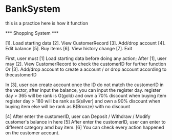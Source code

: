# BankSystem
this is a practice
here is how it function

*** Shopping System ***

[1]. Load starting data
[2]. View CustomerRecord
[3]. Add/drop account
[4]. Edit balance
[5]. Buy items
[6]. View history change
[7]. Exit


First, user must [1] Load starting data before doing any action;
After [1], user may [2]. View CustomerRecord to check the customerID for further function
Or [3]. Add/drop account to create a account / or drop account according to thecustomerID

In [3], user can create account once the ID do not match the customerID in the vector,
after input the balance, you can input the register day.
register day > 365 will be rank is G(gold) and own a 70% discount when buying item
register day > 180 will be rank as S(silver) and own a 90% discount when buying item
else will be rank as B(Bronze) with no discount

[4] After enter the customerID, user can Deposit / Withdraw / Modify customer's balance in here
[5] After enter the customerID, user can enter to different category amd buy item. 
[6] You can check every action happened on the customer account.
